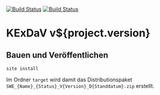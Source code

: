 [![Build Status](https://travis-ci.org/bitctrl/de.bsvrz.kex.kexdav.svg?branch=master)](https://travis-ci.org/bitctrl/de.bsvrz.kex.kexdav)
[![Build Status](https://api.bintray.com/packages/bitctrl/maven/de.bsvrz.kex.kexdav/images/download.svg)](https://bintray.com/bitctrl/maven/de.bsvrz.kex.kexdav)

KExDaV v${project.version}
=============


Bauen und Veröffentlichen
-------------------------

    site install

Im Ordner `target` wird damit das Distributionspaket
`SWE_{Name}_{Status}_V{Version}_D{Standdatum}.zip` erstellt.
